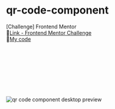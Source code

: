 # qr-code-component
[Challenge] Frontend Mentor 
<br>
🔗[Link - Frontend Mentor Challenge](https://www.frontendmentor.io/challenges/qr-code-component-iux_sIO_H)
<br>
🔗[My code](https://mkdir-nicolas.github.io/qr-code-component/)

<br>
<br>
<br>
<br>
<br>
<br>
<br>

![qr code component desktop preview](https://github.com/mkdir-nicolas/qr-code-component/blob/main/design/desktop-preview.jpg)
